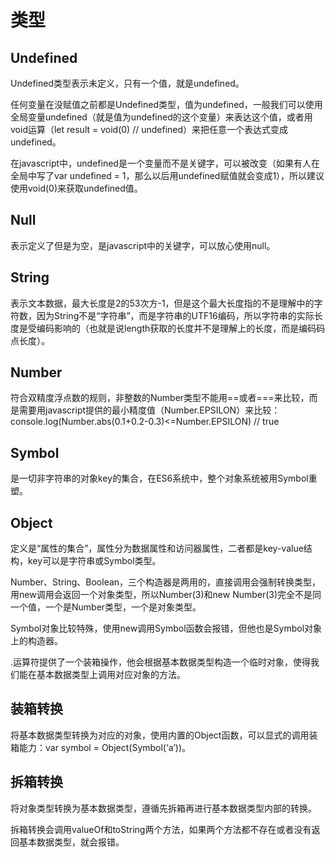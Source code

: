 # 类型
## Undefined

Undefined类型表示未定义，只有一个值，就是undefined。  

任何变量在没赋值之前都是Undefined类型，值为undefined，一般我们可以使用全局变量undefined（就是值为undefined的这个变量）来表达这个值，或者用void运算（let result = void(0) // undefined）来把任意一个表达式变成undefined。  

在javascript中，undefined是一个变量而不是关键字，可以被改变（如果有人在全局中写了var undefined = 1，那么以后用undefined赋值就会变成1），所以建议使用void(0)来获取undefined值。

## Null

表示定义了但是为空，是javascript中的关键字，可以放心使用null。

## String

表示文本数据，最大长度是2的53次方-1，但是这个最大长度指的不是理解中的字符数，因为String不是“字符串”，而是字符串的UTF16编码，所以字符串的实际长度是受编码影响的（也就是说length获取的长度并不是理解上的长度，而是编码码点长度）。

## Number

符合双精度浮点数的规则，非整数的Number类型不能用==或者===来比较，而是需要用javascript提供的最小精度值（Number.EPSILON）来比较：console.log(Number.abs(0.1+0.2-0.3)<=Number.EPSILON) // true

## Symbol
是一切非字符串的对象key的集合，在ES6系统中，整个对象系统被用Symbol重塑。

## Object

定义是“属性的集合”，属性分为数据属性和访问器属性，二者都是key-value结构，key可以是字符串或Symbol类型。

Number、String、Boolean，三个构造器是两用的，直接调用会强制转换类型，用new调用会返回一个对象类型，所以Number(3)和new Number(3)完全不是同一个值，一个是Number类型，一个是对象类型。  

Symbol对象比较特殊，使用new调用Symbol函数会报错，但他也是Symbol对象上的构造器。  

.运算符提供了一个装箱操作，他会根据基本数据类型构造一个临时对象，使得我们能在基本数据类型上调用对应对象的方法。  

## 装箱转换

将基本数据类型转换为对应的对象，使用内置的Object函数，可以显式的调用装箱能力：var symbol = Object(Symbol(‘a’))。

## 拆箱转换

将对象类型转换为基本数据类型，遵循先拆箱再进行基本数据类型内部的转换。  

拆箱转换会调用valueOf和toString两个方法，如果两个方法都不存在或者没有返回基本数据类型，就会报错。